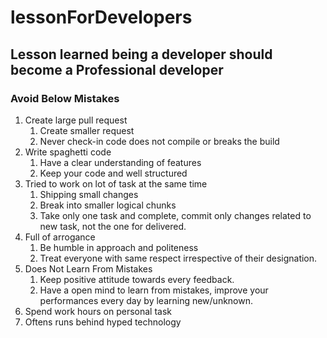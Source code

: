 # lessonForDevelopers

## Lesson learned being a developer should become a Professional developer

### Avoid Below Mistakes 
1. Create large pull request 
    1. Create smaller request 
    1. Never check-in code does not compile or breaks the build
1. Write spaghetti code
    1. Have a clear understanding of features
    1. Keep your code and well structured
1. Tried to work on lot of task at the same time 
    1. Shipping small changes
    1. Break into smaller logical chunks 
    1. Take only one task and complete, commit only changes related to new task, not the one for delivered.
1. Full of arrogance 
    1. Be humble in approach and politeness 
    1. Treat everyone with same respect irrespective of their designation.
1. Does Not Learn From Mistakes
    1. Keep positive attitude towards every feedback.
    1. Have a open mind to learn from mistakes, improve your performances every day by learning new/unknown.
1. Spend work hours on personal task
1. Oftens runs behind hyped technology
